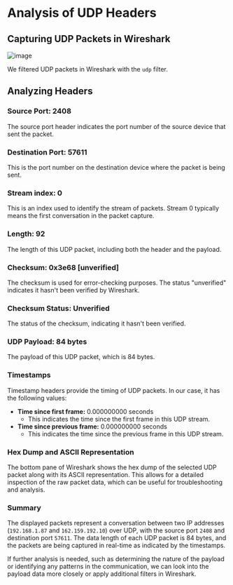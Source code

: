 
# Analysis of UDP Headers

## Capturing UDP Packets in Wireshark

![image](https://github.com/user-attachments/assets/0ad97498-4d10-4b27-87fb-1c768b302446)

We filtered UDP packets in Wireshark with the `udp` filter.

## Analyzing Headers

### Source Port: 2408
The source port header indicates the port number of the source device that sent the packet.

### Destination Port: 57611
This is the port number on the destination device where the packet is being sent.

### Stream index: 0
This is an index used to identify the stream of packets. Stream 0 typically means the first conversation in the packet capture.

### Length: 92
The length of this UDP packet, including both the header and the payload.

### Checksum: 0x3e68 [unverified]
The checksum is used for error-checking purposes. The status "unverified" indicates it hasn't been verified by Wireshark.

### Checksum Status: Unverified
The status of the checksum, indicating it hasn't been verified.

### UDP Payload: 84 bytes
The payload of this UDP packet, which is 84 bytes.

### Timestamps
Timestamp headers provide the timing of UDP packets. In our case, it has the following values:
- **Time since first frame:** 0.000000000 seconds
  - This indicates the time since the first frame in this UDP stream.
- **Time since previous frame:** 0.000000000 seconds
  - This indicates the time since the previous frame in this UDP stream.

### Hex Dump and ASCII Representation
The bottom pane of Wireshark shows the hex dump of the selected UDP packet along with its ASCII representation. This allows for a detailed inspection of the raw packet data, which can be useful for troubleshooting and analysis. 

### Summary
The displayed packets represent a conversation between two IP addresses (`192.168.1.87` and `162.159.192.10`) over UDP, with the source port `2408` and destination port `57611`. The data length of each UDP packet is 84 bytes, and the packets are being captured in real-time as indicated by the timestamps.

If further analysis is needed, such as determining the nature of the payload or identifying any patterns in the communication, we can look into the payload data more closely or apply additional filters in Wireshark.
